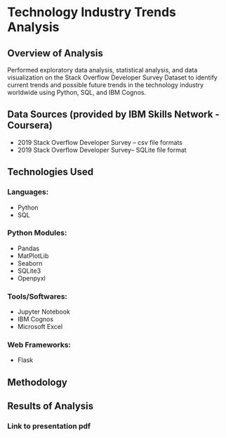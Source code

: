 # Technology Industry Trends Analysis
## Overview of Analysis
Performed exploratory data analysis, statistical analysis, and data visualization on the Stack Overflow Developer Survey Dataset to identify current trends and possible future trends in the technology industry worldwide using Python, SQL, and IBM Cognos.
## Data Sources (provided by IBM Skills Network - Coursera)
* 2019 Stack Overflow Developer Survey – csv file formats
* 2019 Stack Overflow Developer Survey– SQLite file format
## Technologies Used
### Languages:
* Python
* SQL
### Python Modules:
* Pandas 
* MatPlotLib
* Seaborn
* SQLite3
* Openpyxl
### Tools/Softwares:
* Jupyter Notebook
* IBM Cognos
* Microsoft Excel
### Web Frameworks:
* Flask
## Methodology

## Results of Analysis
### Link to presentation pdf